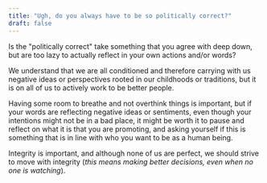 ```yaml
---
title: "Ugh, do you always have to be so politically correct?"
draft: false
---
```


Is the "politically correct" take something that you agree with deep down, but are too lazy to actually reflect in your own actions and/or words?  
  
We understand that we are all conditioned and therefore carrying with us negative ideas or perspectives rooted in our childhoods or traditions, but it is on all of us to actively work to be better people.  
  
Having some room to breathe and not overthink things is important, but if your words are reflecting negative ideas or sentiments, even though your intentions might not be in a bad place, it might be worth it to pause and reflect on what it is that you are promoting, and asking yourself if this is something that is in line with who you want to be as a human being.  
  
Integrity is important, and although none of us are perfect, we should strive to move with integrity (_this means making better decisions, even when no one is watching_).

